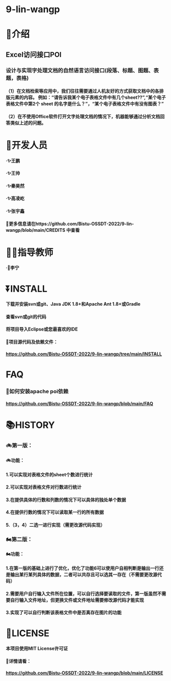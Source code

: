 # 9-lin-wangp
# 📖介绍
## Excel访问接口POI
### 设计与实现字处理文档的自然语言访问接口(段落、标题、图题、表题，表格) 
#### （1）在文档检索等应用中，我们往往需要通过人机友好的方式获取文档中的各排版元素的内容。 例如：“请告诉我某个电子表格文件中有几个sheet??”,“某个电子表格文件中第2个 sheet 的名字是什么？”，“某个电子表格文件中有没有图表？”
#### （2）在不使用Office软件打开文字处理文档的情况下，机器能够通过分析文档回答类似上述的问题。
# 🫥开发人员
#### ·✨王鹏
#### ·✨王帅
#### ·✨秦昊然
#### ·✨高凌屹
#### ·✨张宇鑫
#### 🔎更多信息请在https://github.com/Bistu-OSSDT-2022/9-lin-wangp/blob/main/CREDITS 中查看
# 👨‍🏫指导教师
#### ·🌟李宁
# ⏬INSTALL
#### 下载并安装svn或git、Java JDK 1.8+和Apache Ant 1.8+或Gradle
#### 查看svn或git的代码
#### 将项目导入Eclipse或您最喜欢的IDE
#### 🔎项目源代码及依赖文件：
#### https://github.com/Bistu-OSSDT-2022/9-lin-wangp/tree/main/INSTALL
# FAQ
### 🔎如何安装apache poi依赖
#### https://github.com/Bistu-OSSDT-2022/9-lin-wangp/blob/main/FAQ
# 📚HISTORY
### 🚲第一版：
#### 🚲功能：
#### 1.可以实现对表格文件的sheet个数进行统计
#### 2.可以实现对表格文件对行数进行统计
#### 3.在提供具体的行数和列数的情况下可以具体的独处单个数据
#### 4.在提供行数的情况下可以读取某一行的所有数据
#### 5.（3，4）二选一进行实现（需更改源代码实现）
### 🏍第二版：
#### 🏍功能：
#### 1.在第一版的基础上进行了优化，优化了功能6可以使用户自相判断是输出一行还是输出某行某列具体的数据，二者可以共存且可以选其一存在（不需要更改源代码）
#### 2.需要用户自行输入文件所在位置，可以自行选择要读取的文件，第一版虽然不需要自行输入文件地址，但更换文件或文件地址需要修改源代码才能实现
#### 3.实现了可以自行判断该表格文件中是否真存在图片的功能
# 🪪LICENSE
#### 本项目使用MIT License许可证
#### 🔎详情请看：
#### https://github.com/Bistu-OSSDT-2022/9-lin-wangp/blob/main/LICENSE

